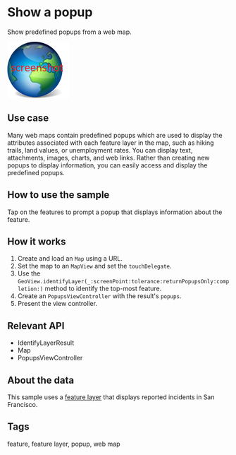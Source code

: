 # Show a popup

Show predefined popups from a web map.

![](screenshot.png)

## Use case

Many web maps contain predefined popups which are used to display the attributes associated with each feature layer in the map, such as hiking trails, land values, or unemployment rates. You can display text, attachments, images, charts, and web links. Rather than creating new popups to display information, you can easily access and display the predefined popups.

## How to use the sample

Tap on the features to prompt a popup that displays information about the feature.

## How it works

1. Create and load an `Map` using a URL.
2. Set the map to an `MapView` and set the `touchDelegate`.
3. Use the `GeoView.identifyLayer(_:screenPoint:tolerance:returnPopupsOnly:completion:)` method to identify the top-most feature.
4. Create an `PopupsViewController` with the result's `popups`.
5. Present the view controller.

## Relevant API

* IdentifyLayerResult
* Map
* PopupsViewController

## About the data

This sample uses a [feature layer](https://sampleserver6.arcgisonline.com/arcgis/rest/services/SF311/FeatureServer/0) that displays reported incidents in San Francisco.

## Tags

feature, feature layer, popup, web map
